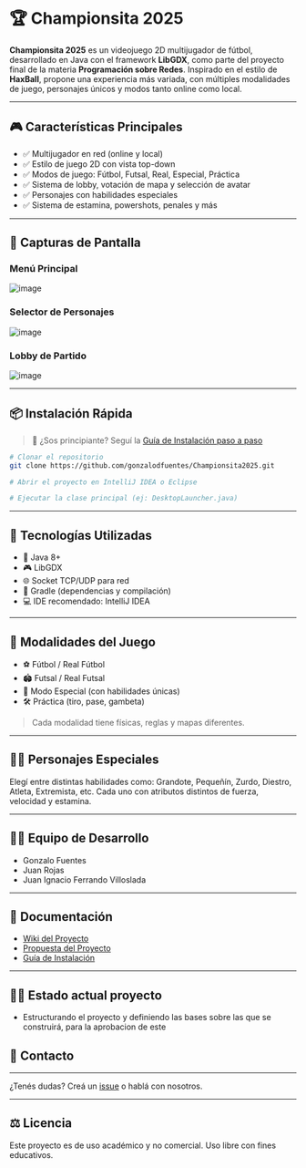 
# 🏆 Championsita 2025

**Championsita 2025** es un videojuego 2D multijugador de fútbol, desarrollado en Java con el framework **LibGDX**, como parte del proyecto final de la materia **Programación sobre Redes**. Inspirado en el estilo de **HaxBall**, propone una experiencia más variada, con múltiples modalidades de juego, personajes únicos y modos tanto online como local.

---

## 🎮 Características Principales

- ✅ Multijugador en red (online y local)
- ✅ Estilo de juego 2D con vista top-down
- ✅ Modos de juego: Fútbol, Futsal, Real, Especial, Práctica
- ✅ Sistema de lobby, votación de mapa y selección de avatar
- ✅ Personajes con habilidades especiales
- ✅ Sistema de estamina, powershots, penales y más

---

## 📸 Capturas de Pantalla

### Menú Principal
![image](https://github.com/user-attachments/assets/b870d3a9-83eb-4aa7-bd7b-e5a79ca05ee5)


### Selector de Personajes
![image](https://github.com/user-attachments/assets/f596e7d8-aed1-4409-8123-add7fdf4f20a)


### Lobby de Partido
![image](https://github.com/user-attachments/assets/28838a3b-9ad4-4f78-8266-44d9a677effc)


---

## 📦 Instalación Rápida

> 📘 ¿Sos principiante? Seguí la [Guía de Instalación paso a paso](https://github.com/gonzalodfuentes/Championsita2025/wiki/Guía-de-Instalación)

```bash
# Clonar el repositorio
git clone https://github.com/gonzalodfuentes/Championsita2025.git

# Abrir el proyecto en IntelliJ IDEA o Eclipse

# Ejecutar la clase principal (ej: DesktopLauncher.java)
```

---

## 🧪 Tecnologías Utilizadas

- 🎯 Java 8+
- 🎮 LibGDX
- 🌐 Socket TCP/UDP para red
- 🧱 Gradle (dependencias y compilación)
- 💻 IDE recomendado: IntelliJ IDEA

---

## 🧠 Modalidades del Juego

- ⚽ Fútbol / Real Fútbol
- 🏟️ Futsal / Real Futsal
- 🧬 Modo Especial (con habilidades únicas)
- 🛠️ Práctica (tiro, pase, gambeta)

> Cada modalidad tiene físicas, reglas y mapas diferentes.

---

## 🧙‍♂️ Personajes Especiales

Elegí entre distintas habilidades como: Grandote, Pequeñín, Zurdo, Diestro, Atleta, Extremista, etc. Cada uno con atributos distintos de fuerza, velocidad y estamina.

---

## 👨‍💻 Equipo de Desarrollo

- Gonzalo Fuentes
- Juan Rojas
- Juan Ignacio Ferrando Villoslada

---

## 📄 Documentación

- [Wiki del Proyecto](https://github.com/gonzalodfuentes/Championsita2025/wiki)
- [Propuesta del Proyecto](https://github.com/gonzalodfuentes/Championsita2025/wiki/Propuesta)
- [Guía de Instalación](https://github.com/gonzalodfuentes/Championsita2025/wiki/Guía-de-Instalación)

---

## 🐦‍🔥 Estado actual proyecto

- Estructurando el proyecto y definiendo las bases sobre las que se construirá, para la aprobacion de este

## 💬 Contacto

---

¿Tenés dudas? Creá un [issue](https://github.com/gonzalodfuentes/Championsita2025/issues) o hablá con nosotros.

---

## ⚖️ Licencia

Este proyecto es de uso académico y no comercial. Uso libre con fines educativos.

